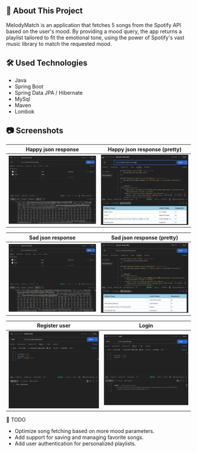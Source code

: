 ## :bookmark_tabs: About This Project

MelodyMatch is an application that fetches 5 songs from the Spotify API based on the user's mood. By providing a mood query, the app returns a playlist tailored to fit the emotional tone, using the power of Spotify's vast music library to match the requested mood.

## :hammer_and_wrench: Used Technologies

* Java
* Spring Boot
* Spring Data JPA / Hibernate
* MySql
* Maven
* Lombok

## :camera: Screenshots

Happy json response      |  Happy json response (pretty)
:------------------------:|:-------------------------:
![Happy json response](src/main/resources/static/images/json_response_happy_from_spotify_api.png)  |  ![Happy json response (pretty)](src/main/resources/static/images/json_response_happy_from_spotify_api_pretty.png)

Sad json response      |  Sad json response (pretty)
:------------------------:|:-------------------------:
![Sad json response](src/main/resources/static/images/json_response_sad_from_spotify_api.png)  |  ![Sad json response (pretty)](src/main/resources/static/images/json_response_sad_from_spotify_api_pretty.png)

Register user      |  Login
:------------------------:|:-------------------------:
![Register user](src/main/resources/static/images/register.png)  |  ![Login](src/main/resources/static/images/login.png)

:memo: TODO

* Optimize song fetching based on more mood parameters.
*  Add support for saving and managing favorite songs.
*   Add user authentication for personalized playlists.
